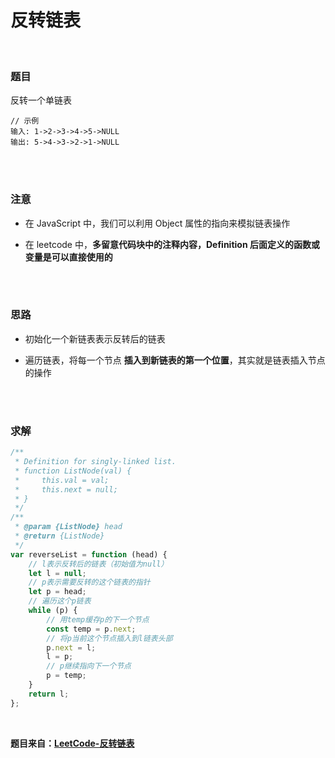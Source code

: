 # 反转链表

</br>

### 题目

反转一个单链表

```
// 示例
输入: 1->2->3->4->5->NULL
输出: 5->4->3->2->1->NULL
```

</br>
</br>

### 注意

-   在 JavaScript 中，我们可以利用 Object 属性的指向来模拟链表操作

-   在 leetcode 中，**多留意代码块中的注释内容，Definition 后面定义的函数或变量是可以直接使用的**

</br>
</br>

### 思路

-   初始化一个新链表表示反转后的链表

-   遍历链表，将每一个节点 **插入到新链表的第一个位置**，其实就是链表插入节点的操作

</br>
</br>

### 求解

```javascript
/**
 * Definition for singly-linked list.
 * function ListNode(val) {
 *     this.val = val;
 *     this.next = null;
 * }
 */
/**
 * @param {ListNode} head
 * @return {ListNode}
 */
var reverseList = function (head) {
    // l表示反转后的链表（初始值为null）
    let l = null;
    // p表示需要反转的这个链表的指针
    let p = head;
    // 遍历这个p链表
    while (p) {
        // 用temp缓存p的下一个节点
        const temp = p.next;
        // 将p当前这个节点插入到l链表头部
        p.next = l;
        l = p;
        // p继续指向下一个节点
        p = temp;
    }
    return l;
};
```

</br>

**题目来自：[LeetCode-反转链表](https://leetcode-cn.com/problems/reverse-linked-list/)**
